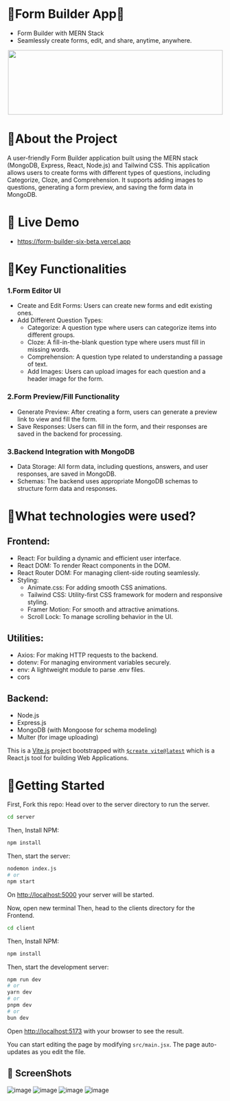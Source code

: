 # 🔸Form Builder App🔸

- Form Builder with MERN Stack
- Seamlessly create forms, edit, and share, anytime, anywhere.
<p align="center">
 <img src="https://github.com/user-attachments/assets/b63f9581-eb46-4cb6-bfd5-22f114e51326" width="500" height="150">
</p>

# 🔻About the Project

A user-friendly Form Builder application built using the MERN stack (MongoDB, Express, React, Node.js) and Tailwind CSS. This application allows users to create forms with different types of questions, including Categorize, Cloze, and Comprehension. It supports adding images to questions, generating a form preview, and saving the form data in MongoDB.

# 🔻 Live Demo

- https://form-builder-six-beta.vercel.app <br>

# 🔻Key Functionalities

### 1.Form Editor UI

- Create and Edit Forms: Users can create new forms and edit existing ones.
- Add Different Question Types:
  - Categorize: A question type where users can categorize items into different groups.
  - Cloze: A fill-in-the-blank question type where users must fill in missing words.
  - Comprehension: A question type related to understanding a passage of text.
  - Add Images: Users can upload images for each question and a header image for the form.

### 2.Form Preview/Fill Functionality

- Generate Preview: After creating a form, users can generate a preview link to view and fill the form.
- Save Responses: Users can fill in the form, and their responses are saved in the backend for processing.

### 3.Backend Integration with MongoDB

- Data Storage: All form data, including questions, answers, and user responses, are saved in MongoDB.
- Schemas: The backend uses appropriate MongoDB schemas to structure form data and responses.

# 🔻What technologies were used?

## Frontend:

- React: For building a dynamic and efficient user interface.
- React DOM: To render React components in the DOM.
- React Router DOM: For managing client-side routing seamlessly.
- Styling:
  - Animate.css: For adding smooth CSS animations.
  - Tailwind CSS: Utility-first CSS framework for modern and responsive styling.
  - Framer Motion: For smooth and attractive animations.
  - Scroll Lock: To manage scrolling behavior in the UI.

## Utilities:

- Axios: For making HTTP requests to the backend.
- dotenv: For managing environment variables securely.
- env: A lightweight module to parse .env files.
- cors

## Backend:

- Node.js
- Express.js
- MongoDB (with Mongoose for schema modeling)
- Multer (for image uploading)

This is a [Vite.js](https://vitejs.dev) project bootstrapped with [`$create vite@latest`](https://vitejs.dev/guide/) which is a React.js tool for building Web Applications.

# 🔻Getting Started

First, Fork this repo:
Head over to the server directory to run the server.

```bash
cd server
```

Then, Install NPM:

```bash
npm install
```

Then, start the server:

```bash
nodemon index.js
# or
npm start
```

On [http://localhost:5000](http://localhost:5000) your server will be started.

Now, open new terminal
Then, head to the clients directory for the Frontend.

```bash
cd client
```

Then, Install NPM:

```bash
npm install
```

Then, start the development server:

```bash
npm run dev
# or
yarn dev
# or
pnpm dev
# or
bun dev
```

Open [http://localhost:5173](http://localhost:5173) with your browser to see the result.

You can start editing the page by modifying `src/main.jsx`. The page auto-updates as you edit the file.
</br>

## 📸 ScreenShots

![image](https://github.com/user-attachments/assets/6a77c11a-a744-41c7-90d8-be62531c4fe6)
![image](https://github.com/user-attachments/assets/2cff2173-7a92-499a-8667-a660b86d9c2a)
![image](https://github.com/user-attachments/assets/10e3cda5-d4e4-416a-9589-7332da481c87)
![image](https://github.com/user-attachments/assets/b83de590-1c4b-46ea-ae1c-779a2a3dd320)




